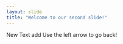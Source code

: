```yaml
---
layout: slide
title: "Welcome to our second slide!"
---
```

New Text add
Use the left arrow to go back!
